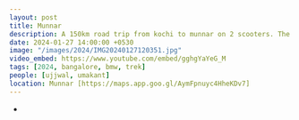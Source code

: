 ```yaml
---
layout: post
title: Munnar
description: A 150km road trip from kochi to munnar on 2 scooters. The journey was filled with scenic views, tea plantations, and a buttery smooth ride.
date: 2024-01-27 14:00:00 +0530
image: "/images/2024/IMG20240127120351.jpg"
video_embed: https://www.youtube.com/embed/gghgYaYeG_M
tags: [2024, bangalore, bmw, trek]
people: [ujjwal, umakant]
location: Munnar [https://maps.app.goo.gl/AymFpnuyc4HheKDv7]
---
```


-
